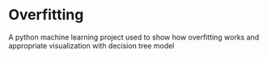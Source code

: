 # Overfitting
A python machine learning project used to show how overfitting works and appropriate visualization with decision tree model
